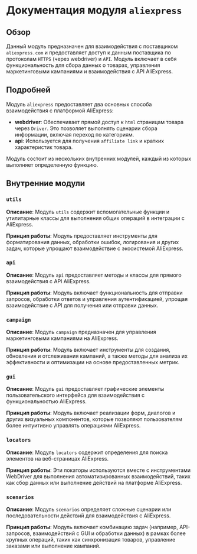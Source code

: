 # Документация модуля `aliexpress`

## Обзор

Данный модуль предназначен для взаимодействия с поставщиком `aliexpress.com` и предоставляет доступ к данным поставщика по протоколам `HTTPS` (через webdriver) и `API`. Модуль включает в себя функциональность для сбора данных о товарах, управления маркетинговыми кампаниями и взаимодействия с API AliExpress.

## Подробней

Модуль `aliexpress` предоставляет два основных способа взаимодействия с платформой AliExpress:

- **webdriver**: Обеспечивает прямой доступ к `html` страницам товара через `Driver`. Это позволяет выполнять сценарии сбора информации, включая переход по категориям.
- **api**: Используется для получения `affiliate link` и кратких характеристик товара.

Модуль состоит из нескольких внутренних модулей, каждый из которых выполняет определенную функцию.

## Внутренние модули

### `utils`

**Описание**:
Модуль `utils` содержит вспомогательные функции и утилитарные классы для выполнения общих операций в интеграции с AliExpress.

**Принцип работы**:
Модуль предоставляет инструменты для форматирования данных, обработки ошибок, логирования и других задач, которые упрощают взаимодействие с экосистемой AliExpress.

### `api`

**Описание**:
Модуль `api` предоставляет методы и классы для прямого взаимодействия с API AliExpress.

**Принцип работы**:
Модуль включает функциональность для отправки запросов, обработки ответов и управления аутентификацией, упрощая взаимодействие с API для получения или отправки данных.

### `campaign`

**Описание**:
Модуль `campaign` предназначен для управления маркетинговыми кампаниями на AliExpress.

**Принцип работы**:
Модуль включает инструменты для создания, обновления и отслеживания кампаний, а также методы для анализа их эффективности и оптимизации на основе предоставленных метрик.

### `gui`

**Описание**:
Модуль `gui` предоставляет графические элементы пользовательского интерфейса для взаимодействия с функциональностью AliExpress.

**Принцип работы**:
Модуль включает реализации форм, диалогов и других визуальных компонентов, которые позволяют пользователям более интуитивно управлять операциями AliExpress.

### `locators`

**Описание**:
Модуль `locators` содержит определения для поиска элементов на веб-страницах AliExpress.

**Принцип работы**:
Эти локаторы используются вместе с инструментами WebDriver для выполнения автоматизированных взаимодействий, таких как сбор данных или выполнение действий на платформе AliExpress.

### `scenarios`

**Описание**:
Модуль `scenarios` определяет сложные сценарии или последовательности действий для взаимодействия с AliExpress.

**Принцип работы**:
Модуль включает комбинацию задач (например, API-запросов, взаимодействий с GUI и обработки данных) в рамках более крупных операций, таких как синхронизация товаров, управление заказами или выполнение кампаний.